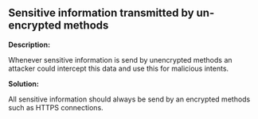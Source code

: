 
Sensitive information transmitted by un-encrypted methods
-------

**Description:**

Whenever sensitive information is send by unencrypted methods an attacker could intercept 
this data and use this for malicious intents.


**Solution:**

All sensitive information should always be send by an encrypted methods 
such as HTTPS connections.

	